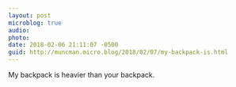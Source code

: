 ```yaml
---
layout: post
microblog: true
audio: 
photo: 
date: 2018-02-06 21:11:07 -0500
guid: http://muncman.micro.blog/2018/02/07/my-backpack-is.html
---
```

My backpack is heavier than your backpack.
